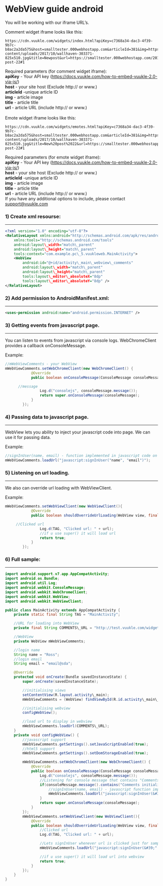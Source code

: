 # WebView guide android

You will be working with our iframe URL’s.

Comment widget iframe looks like this:
```
https://cdn.vuukle.com/widgets/index.html?apiKey=c7368a34-dac3-4f39-9b7c-b8ac2a2da575&host=smalltester.000webhostapp.com&articleId=381&img=https://smalltester.000webhostapp.com/wp-content/uploads/2017/10/wallhaven-303371-825x510.jpg&title=Newpost&url=https://smalltester.000webhostapp.com/2017/12/new-post-22#1
```
Required parameters (for comment widget iframe):
<br/>**apiKey** - Your API key (https://docs.vuukle.com/how-to-embed-vuukle-2.0-via-js/)
<br/>**host** - your site host (Exclude http:// or www.)
<br/>**articleId** -unique article ID
<br/>**img** - article image
<br/>**title** - article title
<br/>**url** - article URL (include http:// or www.)
<br/><br/>Emote widget iframe looks like this:
```
https://cdn.vuukle.com/widgets/emotes.html?apiKey=c7368a34-dac3-4f39-9b7c-b8ac2a2da575&host=smalltester.000webhostapp.com&articleId=381&img=https://smalltester.000webhostapp.com/wp-content/uploads/2017/10/wallhaven-303371-825x510.jpg&title=New%20post%2022&url=https://smalltester.000webhostapp.com/2017/12/new-post-22#1
```
Required parameters (for emote widget iframe):
<br/>**apiKey** - Your API key (https://docs.vuukle.com/how-to-embed-vuukle-2.0-via-js/)
<br/>**host** - your site host (Exclude http:// or www.)
<br/>**articleId** -unique article ID
<br/>**img** - article image
<br/>**title** - article title
<br/>**url** - article URL (include http:// or www.)
<br/>If you have any additional options to include, please contact support@vuukle.com

### 1) Create xml resourse:
----------
```xml
<?xml version="1.0" encoding="utf-8"?>
<RelativeLayout xmlns:android="http://schemas.android.com/apk/res/android"
    xmlns:tools="http://schemas.android.com/tools"
    android:layout\_width="match\_parent"
    android:layout\_height="match\_parent"
    tools:context="com.example.pc\_5.vuukleweb.MainActivity">
    <WebView
        android:id="@+id/activity\_main\_webview\_comments"
        android:layout\_width="match\_parent"
        android:layout\_height="match\_parent"
        tools:layout\_editor\_absoluteX="8dp"
        tools:layout\_editor\_absoluteY="8dp" />
</RelativeLayout>
```

### 2) Add permission to AndroidManifest.xml:
----------
```xml
<uses-permission android:name="android.permission.INTERNET" />
```

### 3) Getting events from javascript page.
----------
You can listen to events from javascript via console logs. WebChromeClient provides a callback onConsoleMessage.

Example:
```java
//mWebViewComments - your WebView
mWebViewComments.setWebChromeClient(new WebChromeClient() {
            @Override
            public boolean onConsoleMessage(ConsoleMessage consoleMessage) {

      //message
                Log.d("consolejs", consoleMessage.message());
                return super.onConsoleMessage(consoleMessage);
            }
        });
```

### 4) Passing data to javascript page.
----------
WebView lets you ability to inject your javascript code into page. We can use it for passing data.

Example:
```java
//signInUser(name, email) - function implemented in javascript code on page
mWebViewComments.loadUrl("javascript:signInUser("name", "email")");
```

### 5) Listening on url loading.
----------
We also can override url loading with WebViewClient.

Example:
```java
mWebViewComments.setWebViewClient(new WebViewClient(){
            @Override
            public boolean shouldOverrideUrlLoading(WebView view, final String url) {

     //Clicked url
                Log.d(TAG, "Clicked url: " + url);
                //if u use super() it will load url
                return true;
            }
        });
```

### 6) Full sample:
----------
```java
import android.support.v7.app.AppCompatActivity;
import android.os.Bundle;
import android.util.Log;
import android.webkit.ConsoleMessage;
import android.webkit.WebChromeClient;
import android.webkit.WebView;
import android.webkit.WebViewClient;

public class MainActivity extends AppCompatActivity {
    private static final String TAG = "MainActivity";

    //URL for loading into WebView
    private final String COMMENTS\_URL = "http://test.vuukle.com/widgets/index.aspx?uri=http%3A%2F%2Findiatoday.intoday.in%2Fstory%2Flive-satya-nadella-india-today-conclave-next-2017%2F1%2F1083875.html&amp;id=dc34b5cc-453d-468a-96ae-075a66cd9eb7&amp;bizUniqueId=story\_1083875&amp;d=0&amp;t=India%20Today%20Conclave%20Next%202017%2C%20news%2C%20story&amp;h=India%20Today%20Conclave%20Next%202017%20LIVE%3A%20Industry%20leaders%20discuss%20the%20maturing%20of%20Internet%20of%20Things%20%3A%20India%20Today%20Conclave%20Next%202017%2C%20News%20-%20India%20Today&amp;stories\_time=&amp;custom\_text=&amp;filter\_tag=undefined&amp;l=&amp;ga=UA-795349-17&amp;col=d00b26&amp;c=1&amp;l\_d=1&amp;cl=&amp;img=http%3A%2F%2Fmedia2.intoday.in%2Findiatoday%2Fimages%2Fstories%2Fiot-for-story\_647\_110717032238.jpg&amp;refHost=indiatoday.intoday.in&amp;host=indiatoday.intoday.in&amp;auth=JTVCJTdCJTIwJTIybmFtZSUyMjolMjAlMjJJbmRpYVRvZGF5LmluJTIwJTIyLCUyMCUyMCUyMCUyMmVtYWlsJTIyOiUyMCUyMmRlc2staXRnZEBpbnRvZGF5LmNvbSUyMCUyMiwlMjAlMjAlMjAlMjJ0eXBlJTIyOiUyMCUyMkludGVybmFsJTIwJTIyJTdEJTVE&amp;cc=&amp;emote=1&amp;vuukle\_div=vuukle\_div&amp;localization\_text=&amp;toxic\_threshold=&amp;gr=false&amp;vv=176";

    //WebView
    private WebView mWebViewComments;

    //login name
    String name = "Ross";
    //login email
    String email = "email@sda";

    @Override
    protected void onCreate(Bundle savedInstanceState) {
        super.onCreate(savedInstanceState);

        //initialising views
        setContentView(R.layout.activity\_main);
        mWebViewComments = (WebView) findViewById(R.id.activity\_main\_webview\_comments);

        //initialising webview
        configWebView();

        //load url to display in webview
        mWebViewComments.loadUrl(COMMENTS\_URL);
    }
    private void configWebView() {
        //javascript support
        mWebViewComments.getSettings().setJavaScriptEnabled(true);
        //html5 support
        mWebViewComments.getSettings().setDomStorageEnabled(true);

        mWebViewComments.setWebChromeClient(new WebChromeClient() {
            @Override
            public boolean onConsoleMessage(ConsoleMessage consoleMessage) {
                Log.d("consolejs", consoleMessage.message());
                //Listening for console message that contains "Comments initialized!" string
                if(consoleMessage.message().contains("Comments initialized!")) {
                    //signInUser(name, email) - javascript function implemented on a page
                    mWebViewComments.loadUrl("javascript:signInUser(&#39;" + name + "&#39;, &#39;" + email + "&#39;)");
                }
                return super.onConsoleMessage(consoleMessage);
            }
        });
        mWebViewComments.setWebViewClient(new WebViewClient(){
            @Override
            public boolean shouldOverrideUrlLoading(WebView view, final String url) {
                //Clicked url
                Log.d(TAG, "Clicked url: " + url);

                //Lets signInUser whenever url is clicked just for sample
                mWebViewComments.loadUrl("javascript:signInUser(&#39;" + name + "&#39;, &#39;" + email + "&#39;)");

                //if u use super() it will load url into webview
                return true;
            }
        });
    }
}
```

